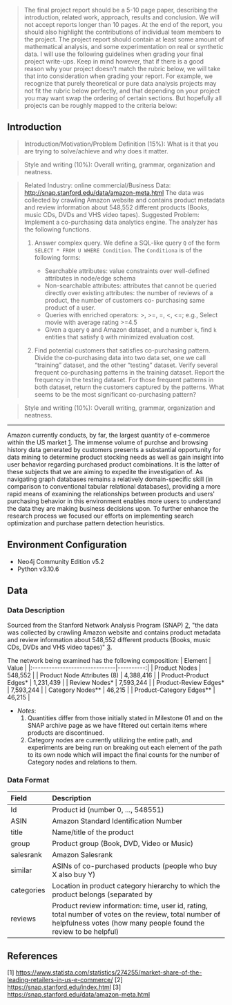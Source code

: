 > The final project report should be a 5-10 page paper, describing the introduction, related work, approach, results and conclusion. We will not accept reports longer than 10 pages. At the end of the report, you should also highlight the contributions of individual team members to the project. The project report should contain at least some amount of mathematical analysis, and some experimentation on real or synthetic data.
> I will use the following guidelines when grading your final project write-ups. Keep in mind however, that if there is a good reason why your project doesn't match the rubric below, we will take that into consideration when grading your report. For example, we recognize that purely theoretical or pure data analysis projects may not fit the rubric below perfectly, and that depending on your project you may want swap the ordering of certain sections. But hopefully all projects can be roughly mapped to the criteria below:


## Introduction
> Introduction/Motivation/Problem Definition (15%): What is it that you are trying to solve/achieve and why does it matter.

> Style and writing (10%): Overall writing, grammar, organization and neatness.


> Related Industry: online commercial/Business
> Data: http://snap.stanford.edu/data/amazon-meta.html
> The data was collected by crawling Amazon website and contains product metadata and review information about 548,552 different products (Books, music CDs, DVDs and VHS video tapes).
> Suggested Problem: Implement a co-purchasing data analytics engine. The analyzer has the following functions.
> 1. Answer complex query. We define a SQL-like query `Q` of the form `SELECT * FROM U WHERE Condition`. The `Conditiona` is of the following forms:
>     * Searchable attributes: value constraints over well-defined attributes in node/edge schema
>     * Non-searchable attributes: attributes that cannot be queried directly over existing attributes: the number of reviews of a product, the number of customers co- purchasing same product of a user.
>     * Queries with enriched operators: >, >=, =, <, <=; e.g., Select movie with average rating >=4.5
>     * Given a query `Q` and Amazon dataset, and a number `k`, find `k` entities that satisfy `Q` with minimized evaluation cost.
> 
> 2. Find potential customers that satisfies co-purchasing pattern. Divide the co-purchasing data into two data set, one we call “training” dataset, and the other “testing” dataset. Verify several frequent co-purchasing patterns in the training dataset. Report the frequency in the testing dataset. For those frequent patterns in both dataset, return the customers captured by the patterns. What seems to be the most significant co-purchasing pattern?

> Style and writing (10%): Overall writing, grammar, organization and neatness.

----

Amazon currently conducts, by far, the largest quantity of e-commerce within the US market [1](#01_ref_01).  The immense volume of purchse and browsing history data generated by customers presents a substantial opportunity for data mining to determine product stocking needs as well as gain insight into user behavior regarding purchased product combinations.  It is the latter of these subjects that we are aiming to expedite the investigation of.
As navigating graph databases remains a relatively domain-specific skill (in comparison to conventional tabular relational databases), providing a more rapid means of examining the relationships between products and users' purchasing behavior in this environment enables more users to understand the data they are making business decisions upon.  To further enhance the research process we focused our efforts on implementing search optimization and purchase pattern detection heuristics.


## Environment Configuration
* Neo4j Community Edition v5.2
* Python v3.10.6


## Data
### Data Description
Sourced from the Stanford Network Analysis Program (SNAP) [2](#01_ref_02), "the data was collected by crawling Amazon website and contains product metadata and review information about 548,552 different products (Books, music CDs, DVDs and VHS video tapes)" [3](#01_ref_03).

The network being examined has the following composition:
| Element                       | Value     |
|:------------------------------|----------:|
| Product Nodes                 |   548,552 |
| Product Node Attributes (8)   | 4,388,416 |
| Product-Product Edges*        | 1,231,439 |
| Review Nodes*                 | 7,593,244 |
| Product-Review Edges*         | 7,593,244 |
| Category Nodes**              |    46,215 |
| Product-Category Edges**      |    46,215 |
* _Notes_:
    1. Quantities differ from those initially stated in Milestone 01 and on the SNAP archive page as we have filtered out certain items where products are discontinued.
    2. Category nodes are currently utilizing the entire path, and experiments are being run on breaking out each element of the path to its own node which will impact the final counts for the number of Category nodes and relations to them.


### Data Format
| Field      | Description           |
|:-----------|:----------------------|
| Id         | Product id (number 0, ..., 548551) |
| ASIN       | Amazon Standard Identification Number |
| title      | Name/title of the product |
| group      | Product group (Book, DVD, Video or Music) |
| salesrank  | Amazon Salesrank |
| similar    | ASINs of co-purchased products (people who buy X also buy Y) |
| categories | Location in product category hierarchy to which the product belongs (separated by |, category id in []) |
| reviews    | Product review information: time, user id, rating, total number of votes on the review, total number of helpfulness votes (how many people found the review to be helpful) |


## References
<a name = "01_ref_01">[1]</a> https://www.statista.com/statistics/274255/market-share-of-the-leading-retailers-in-us-e-commerce/
<a name = "01_ref_02">[2]</a> https://snap.stanford.edu/index.html
<a name = "01_ref_03">[3]</a> https://snap.stanford.edu/data/amazon-meta.html